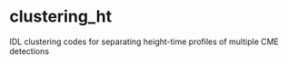 # clustering_ht
IDL clustering codes for separating height-time profiles of multiple CME detections
